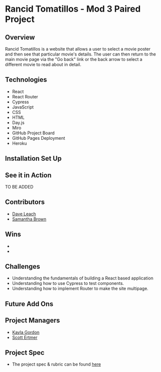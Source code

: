 # Rancid Tomatillos - Mod 3 Paired Project

## Overview

Rancid Tomatillos is a website that allows a user to select a movie poster and then see that particular movie's details. The user can then return to the main movie page via the "Go back" link or the back arrow to select a different movie to read about in detail.


## Technologies

- React
- React Router
- Cypress
- JavaScript
- CSS
- HTML
- Day.js
- Miro
- GitHub Project Board
- GitHub Pages Deployment
- Heroku

## Installation Set Up


## See it in Action

TO BE ADDED

## Contributors

- [Dave Leach](https://github.com/davidleach724)
- [Samantha Brown](https://github.com/Samantha-Brown)

## Wins

- 
-

## Challenges

- Understanding the fundamentals of building a React based application
- Understanding how to use Cypress to test components.
- Understanding how to implement Router to make the site multipage.

## Future Add Ons



## Project Managers

- [Kayla Gordon](https://github.com/kaylagordon)
- [Scott Ertmer](https://github.com/sertmer)


## Project Spec

- The project spec & rubric can be found [here](https://frontend.turing.edu/projects/module-3/rancid-tomatillos-v3.html)
